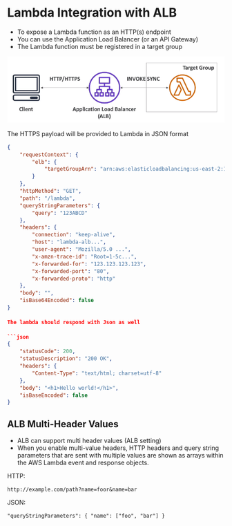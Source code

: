 # Lambda Integration with ALB

- To expose a Lambda function as an HTTP(s) endpoint
- You can use the Application Load Balancer (or an API Gateway)
- The Lambda function must be registered in a target group

![](img/2022-05-12-07-08-08.png)

The HTTPS payload will be provided to Lambda in JSON format

```json
{
    "requestContext": {
        "elb": {
            "targetGroupArn": "arn:aws:elasticloadbalancing:us-east-2:123..."
        }
    },
    "httpMethod": "GET",
    "path": "/lambda",
    "queryStringParameters": {
        "query": "123ABCD"
    },
    "headers": {
        "connection": "keep-alive",
        "host": "lambda-alb...",
        "user-agent": "Mozilla/5.0 ...",
        "x-amzn-trace-id": "Root=1-5c...",
        "x-forwarded-for": "123.123.123.123",
        "x-forwarded-port": "80",
        "x-forwarded-proto": "http"
    },
    "body": "",
    "isBase64Encoded": false
}

The lambda should respond with Json as well

```json
{
    "statusCode": 200,
    "statusDescription": "200 OK",
    "headers": {
        "Content-Type": "text/html; charset=utf-8"
    },
    "body": "<h1>Hello world!</h1>",
    "isBaseEncoded": false
}
```

## ALB Multi-Header Values

- ALB can support multi header values (ALB setting)
- When you enable multi-value headers, HTTP headers and query string parameters that are sent with multiple values are shown as arrays within the AWS Lambda event and response objects.

HTTP:
```
http://example.com/path?name=foor&name=bar
```

JSON:
```
"queryStringParameters": { "name": ["foo", "bar"] }
```